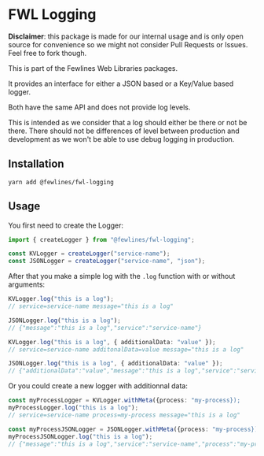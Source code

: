 # FWL Logging

**Disclaimer**: this package is made for our internal usage and is only open source for convenience so we might not consider Pull Requests or Issues. Feel free to fork though.

This is part of the Fewlines Web Libraries packages.

It provides an interface for either a JSON based or a Key/Value based logger.

Both have the same API and does not provide log levels.

This is intended as we consider that a log should either be there or not be there.
There should not be differences of level between production and development as we won't be able to use debug logging in production.

## Installation

```shell
yarn add @fewlines/fwl-logging
```

## Usage

You first need to create the Logger:

```typescript
import { createLogger } from "@fewlines/fwl-logging";

const KVLogger = createLogger("service-name");
const JSONLogger = createLogger("service-name", "json");
```

After that you make a simple log with the `.log` function with or without arguments:

```typescript
KVLogger.log("this is a log");
// service=service-name message="this is a log"

JSONLogger.log("this is a log");
// {"message":"this is a log","service":"service-name"}

KVLogger.log("this is a log", { additionalData: "value" });
// service=service-name additonalData=value message="this is a log"

JSONLogger.log("this is a log", { additionalData: "value" });
// {"additionalData":"value","message":"this is a log","service":"service-name"}
```

Or you could create a new logger with additionnal data:

```typescript
const myProcessLogger = KVLogger.withMeta({process: "my-process});
myProcessLogger.log("this is a log");
// service=service-name process=my-process message="this is a log"

const myProcessJSONLogger = JSONLogger.withMeta({process: "my-process});
myProcessJSONLogger.log("this is a log");
// {"message":"this is a log","service":"service-name","process":"my-process"}
```
